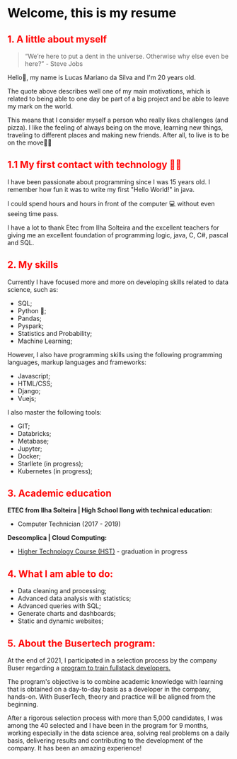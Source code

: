 # <span style="color:black"><strong> Welcome, this is my resume </strong></span>

## <span style="color:red"> 1. A little about myself </span>

> “We’re here to put a dent in the universe. Otherwise why else even be here?” - Steve Jobs

Hello👋, my name is Lucas Mariano da Silva and I'm 20 years old.

The quote above describes well one of my main motivations, which is related to being able to one day be part of a big project and be able to leave my mark on the world.

This means that I consider myself a person who really likes challenges (and pizza). I like the feeling of always being on the move, learning new things, traveling to different places and making new friends. After all, to live is to be on the move🧗🏽
 
## <span style="color:red"> 1.1 My first contact with technology 👨‍💻 </span>
I have been passionate about programming since I was 15 years old. I remember how fun it was to write my first "Hello World!" in java.

I could spend hours and hours in front of the computer 💻 without even seeing time pass.

I have a lot to thank Etec from Ilha Solteira and the excellent teachers for giving me an excellent foundation of programming logic, java, C, C#, pascal and SQL.

## <span style="color:red"> 2. My skills </span>

Currently I have focused more and more on developing skills related to data science, such as:

- SQL;
- Python 🐍;
- Pandas;
- Pyspark;
- Statistics and Probability;
- Machine Learning;

However, I also have programming skills using the following programming languages, markup languages ​​and frameworks:

- Javascript;
- HTML/CSS;
- Django;
- Vuejs;

I also master the following tools:

- GIT;
- Databricks;
- Metabase;
- Jupyter;
- Docker;
- Starllete (in progress);
- Kubernetes (in progress);

## <span style="color:red"> 3. Academic education </span>

<strong> ETEC from Ilha Solteira | High School llong with technical education:</strong>

- Computer Technician (2017 - 2019)

<strong> Descomplica | Cloud Computing: </strong>

- [Higher Technology Course (HST)](https://descomplica.com.br/faculdade/tecnologia/computacao-em-nuvem/) - graduation in progress

## <span style="color:red"> 4. What I am able to do: </span>
* Data cleaning and processing;
* Advanced data analysis with statistics;
* Advanced queries with SQL;
* Generate charts and dashboards;
* Static and dynamic websites;

## <span style="color:red"> 5. About the Busertech program:</span>

At the end of 2021, I participated in a selection process by the company Buser regarding a [program to train fullstack developers.](https://blog.buser.com.br/novidades/buser-lanca-programa-capacitacao-profissionais-tecnologia/)

The program's objective is to combine academic knowledge with learning that is obtained on a day-to-day basis as a developer in the company, hands-on. With BuserTech, theory and practice will be aligned from the beginning.

After a rigorous selection process with more than 5,000 candidates, I was among the 40 selected and I have been in the program for 9 months, working especially in the data science area, solving real problems on a daily basis, delivering results and contributing to the development of the company. It has been an amazing experience!